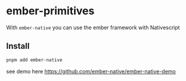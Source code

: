 # ember-primitives

With `ember-native` you can use the ember framework with Nativescript

## Install

```bash
pnpm add ember-native
```

see demo here
https://github.com/ember-native/ember-native-demo